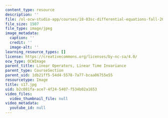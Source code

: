 ```yaml
---
content_type: resource
description: ''
file: /ol-ocw-studio-app/courses/18-03sc-differential-equations-fall-2011/b2c081faace74f245407f534b02a1653_s17.jpg
file_size: 1507
file_type: image/jpeg
image_metadata:
  caption: ''
  credit: ''
  image-alt: ''
learning_resource_types: []
license: https://creativecommons.org/licenses/by-nc-sa/4.0/
ocw_type: OCWImage
parent_title: Linear Operators, Linear Time Invariance
parent_type: CourseSection
parent_uid: 1db21ff5-54d4-5578-7a77-bcaa06755e55
resourcetype: Image
title: s17.jpg
uid: b2c081fa-ace7-4f24-5407-f534b02a1653
video_files:
  video_thumbnail_file: null
video_metadata:
  youtube_id: null
---
```

